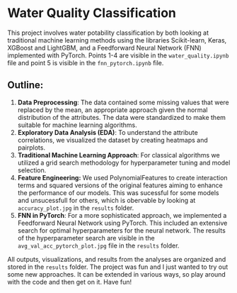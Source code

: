 # Water Quality Classification

This project involves water potability classification by both looking at traditional machine learning methods using the libraries Scikit-learn, Keras, XGBoost and LightGBM, and a Feedforward Neural Network (FNN) implemented with PyTorch. Points 1-4 are visible in the `water_quality.ipynb` file and point 5 is visible in the `fnn_pytorch.ipynb` file.

## Outline:
1. **Data Preprocessing**: The data contained some missing values that were replaced by the mean, an appropriate approach given the normal distribution of the attributes. The data were standardized to make them suitable for machine learning algorithms.
2. **Exploratory Data Analysis (EDA)**: To understand the attribute correlations, we visualized the dataset by creating heatmaps and pairplots.
3. **Traditional Machine Learning Approach**: For classical algorithms we utilized a grid search methodology for hyperparameter tuning and model selection.
4. **Feature Engineering:** We used PolynomialFeatures to create interaction terms and squared versions of the original features aiming to enhance the performance of our models. This was sucessful for some models and unsucessfull for others, which is obervable by looking at `accuracy_plot.jpg` in the `results` folder. 
5. **FNN in PyTorch**: For a more sophisticated approach, we implemented a Feedforward Neural Network using PyTorch. This included an extensive search for optimal hyperparameters for the neural network. The results of the hyperparameter search are visible in the `avg_val_acc_pytorch_plot.jpg` file in the `results` folder.

All outputs, visualizations, and results from the analyses are organized and stored in the `results` folder. The project was fun and I just wanted to try out some new approaches. It can be extended in various ways, so play around with the code and then get on it. Have fun!
